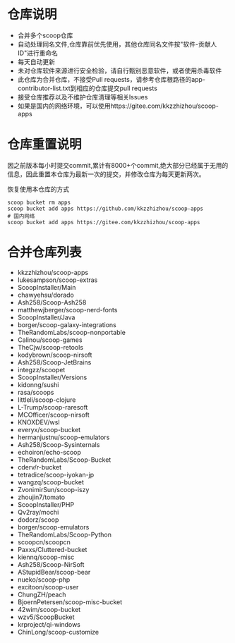# 仓库说明

- 合并多个scoop仓库
- 自动处理同名文件,仓库靠前优先使用，其他仓库同名文件按"软件-贡献人ID"进行重命名
- 每天自动更新
- 未对仓库软件来源进行安全检验，请自行甄别恶意软件，或者使用杀毒软件
- 此仓库为合并仓库，不接受Pull requests，请参考仓库根路径的app-contributor-list.txt到相应的仓库提交pull requests
- 接受仓库推荐以及不维护仓库清理等相关Issues
- 如果是国内的网络环境，可以使用https://gitee.com/kkzzhizhou/scoop-apps

# 仓库重置说明

因之前版本每小时提交commit,累计有8000+个commit,绝大部分已经属于无用的信息，因此重置本仓库为最新一次的提交，并修改仓库为每天更新两次。

恢复使用本仓库的方式

```
scoop bucket rm apps
scoop bucket add apps https://github.com/kkzzhizhou/scoop-apps
# 国内网络
scoop bucket add apps https://gitee.com/kkzzhizhou/scoop-apps
```

# 合并仓库列表

- kkzzhizhou/scoop-apps
- lukesampson/scoop-extras
- ScoopInstaller/Main
- chawyehsu/dorado
- Ash258/Scoop-Ash258
- matthewjberger/scoop-nerd-fonts
- ScoopInstaller/Java
- borger/scoop-galaxy-integrations
- TheRandomLabs/scoop-nonportable
- Calinou/scoop-games
- TheCjw/scoop-retools
- kodybrown/scoop-nirsoft
- Ash258/Scoop-JetBrains
- integzz/scoopet
- ScoopInstaller/Versions
- kidonng/sushi
- rasa/scoops
- littleli/scoop-clojure
- L-Trump/scoop-raresoft
- MCOfficer/scoop-nirsoft
- KNOXDEV/wsl
- everyx/scoop-bucket
- hermanjustnu/scoop-emulators
- Ash258/Scoop-Sysinternals
- echoiron/echo-scoop
- TheRandomLabs/Scoop-Bucket
- cderv/r-bucket
- tetradice/scoop-iyokan-jp
- wangzq/scoop-bucket
- ZvonimirSun/scoop-iszy
- zhoujin7/tomato
- ScoopInstaller/PHP
- Qv2ray/mochi
- dodorz/scoop
- borger/scoop-emulators
- TheRandomLabs/Scoop-Python
- scoopcn/scoopcn
- Paxxs/Cluttered-bucket
- kiennq/scoop-misc
- Ash258/Scoop-NirSoft
- AStupidBear/scoop-bear
- nueko/scoop-php
- excitoon/scoop-user
- ChungZH/peach
- BjoernPetersen/scoop-misc-bucket
- 42wim/scoop-bucket
- wzv5/ScoopBucket
- krproject/qi-windows
- ChinLong/scoop-customize
